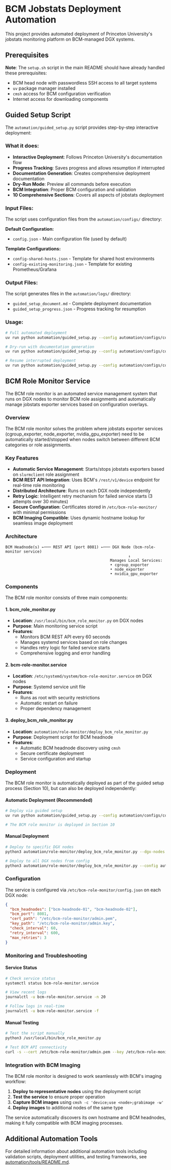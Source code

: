 # BCM Jobstats Deployment Automation

This project provides automated deployment of Princeton University's jobstats monitoring platform on BCM-managed DGX systems.

## Prerequisites

**Note**: The `setup.sh` script in the main README should have already handled these prerequisites:

- BCM head node with passwordless SSH access to all target systems
- `uv` package manager installed
- `cmsh` access for BCM configuration verification
- Internet access for downloading components

## Guided Setup Script

The `automation/guided_setup.py` script provides step-by-step interactive deployment:

### What it does:
- **Interactive Deployment**: Follows Princeton University's documentation flow
- **Progress Tracking**: Saves progress and allows resumption if interrupted
- **Documentation Generation**: Creates comprehensive deployment documentation
- **Dry-Run Mode**: Preview all commands before execution
- **BCM Integration**: Proper BCM configuration and validation
- **10 Comprehensive Sections**: Covers all aspects of jobstats deployment

### Input Files:
The script uses configuration files from the `automation/configs/` directory:

**Default Configuration:**
- `config.json` - Main configuration file (used by default)

**Template Configurations:**
- `config-shared-hosts.json` - Template for shared host environments
- `config-existing-monitoring.json` - Template for existing Prometheus/Grafana

### Output Files:
The script generates files in the `automation/logs/` directory:
- `guided_setup_document.md` - Complete deployment documentation
- `guided_setup_progress.json` - Progress tracking for resumption

### Usage:
```bash
# Full automated deployment
uv run python automation/guided_setup.py --config automation/configs/config.json

# Dry-run with documentation generation
uv run python automation/guided_setup.py --config automation/configs/config.json --dry-run

# Resume interrupted deployment
uv run python automation/guided_setup.py --config automation/configs/config.json --resume
```

## BCM Role Monitor Service

The BCM role monitor is an automated service management system that runs on DGX nodes to monitor BCM role assignments and automatically manage jobstats exporter services based on configuration overlays.

### Overview

The BCM role monitor solves the problem where jobstats exporter services (cgroup_exporter, node_exporter, nvidia_gpu_exporter) need to be automatically started/stopped when nodes switch between different BCM categories or role assignments.

### Key Features

- **Automatic Service Management**: Starts/stops jobstats exporters based on `slurmclient` role assignment
- **BCM REST API Integration**: Uses BCM's `/rest/v1/device` endpoint for real-time role monitoring
- **Distributed Architecture**: Runs on each DGX node independently
- **Retry Logic**: Intelligent retry mechanism for failed service starts (3 attempts over 30 minutes)
- **Secure Configuration**: Certificates stored in `/etc/bcm-role-monitor/` with minimal permissions
- **BCM Imaging Compatible**: Uses dynamic hostname lookup for seamless image deployment

### Architecture

```
BCM Headnode(s) ←─── REST API (port 8081) ←─── DGX Node (bcm-role-monitor service)
                                                      ↓
                                              Manages Local Services:
                                              • cgroup_exporter
                                              • node_exporter  
                                              • nvidia_gpu_exporter
```

### Components

The BCM role monitor consists of three main components:

#### 1. bcm_role_monitor.py
- **Location**: `/usr/local/bin/bcm_role_monitor.py` on DGX nodes
- **Purpose**: Main monitoring service script
- **Features**:
  - Monitors BCM REST API every 60 seconds
  - Manages systemd services based on role changes
  - Handles retry logic for failed service starts
  - Comprehensive logging and error handling

#### 2. bcm-role-monitor.service
- **Location**: `/etc/systemd/system/bcm-role-monitor.service` on DGX nodes
- **Purpose**: Systemd service unit file
- **Features**:
  - Runs as root with security restrictions
  - Automatic restart on failure
  - Proper dependency management

#### 3. deploy_bcm_role_monitor.py
- **Location**: `automation/role-monitor/deploy_bcm_role_monitor.py`
- **Purpose**: Deployment script for BCM headnode
- **Features**:
  - Automatic BCM headnode discovery using `cmsh`
  - Secure certificate deployment
  - Service configuration and startup

### Deployment

The BCM role monitor is automatically deployed as part of the guided setup process (Section 10), but can also be deployed independently:

#### Automatic Deployment (Recommended)
```bash
# Deploy via guided setup
uv run python automation/guided_setup.py --config automation/configs/config.json

# The BCM role monitor is deployed in Section 10
```

#### Manual Deployment
```bash
# Deploy to specific DGX nodes
python3 automation/role-monitor/deploy_bcm_role_monitor.py --dgx-nodes dgx-01 dgx-02

# Deploy to all DGX nodes from config
python3 automation/role-monitor/deploy_bcm_role_monitor.py --config automation/configs/config.json
```

### Configuration

The service is configured via `/etc/bcm-role-monitor/config.json` on each DGX node:

```json
{
  "bcm_headnodes": ["bcm-headnode-01", "bcm-headnode-02"],
  "bcm_port": 8081,
  "cert_path": "/etc/bcm-role-monitor/admin.pem",
  "key_path": "/etc/bcm-role-monitor/admin.key",
  "check_interval": 60,
  "retry_interval": 600,
  "max_retries": 3
}
```

### Monitoring and Troubleshooting

#### Service Status
```bash
# Check service status
systemctl status bcm-role-monitor.service

# View recent logs
journalctl -u bcm-role-monitor.service -n 20

# Follow logs in real-time
journalctl -u bcm-role-monitor.service -f
```

#### Manual Testing
```bash
# Test the script manually
python3 /usr/local/bin/bcm_role_monitor.py

# Test BCM API connectivity
curl -s --cert /etc/bcm-role-monitor/admin.pem --key /etc/bcm-role-monitor/admin.key --insecure https://bcm-headnode:8081/rest/v1/device
```

### Integration with BCM Imaging

The BCM role monitor is designed to work seamlessly with BCM's imaging workflow:

1. **Deploy to representative nodes** using the deployment script
2. **Test the service** to ensure proper operation
3. **Capture BCM images** using `cmsh -c 'device;use <node>;grabimage -w'`
4. **Deploy images** to additional nodes of the same type

The service automatically discovers its own hostname and BCM headnodes, making it fully compatible with BCM imaging processes.

## Additional Automation Tools

For detailed information about additional automation tools including validation scripts, deployment utilities, and testing frameworks, see [automation/tools/README.md](tools/README.md).

